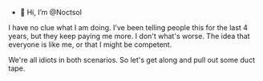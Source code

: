 - 👋 Hi, I’m @Noctsol

I have no clue what I am doing. I've been telling people this for the last 4 years, but they keep paying me more.
I don't what's worse. The idea that everyone is like me, or that I might be competent.

We're all idiots in both scenarios. So let's get along and pull out some duct tape.

<!---
Noctsol/Noctsol is a ✨ special ✨ repository because its `README.md` (this file) appears on your GitHub profile.
You can click the Preview link to take a look at your changes.
--->
